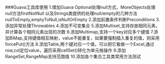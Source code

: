 ###Guava工具库使用
	1.增加Guava Optional处理null方式，MoreObjects处理null方法firstNotNull
	以及Strings类提供的处理null/empty的几种方法nullToEmpty,emptyToNull,isNullOrEmpty
	2.添加前置条件判断Preconditions
	3.添加异常处理Throwables
	4.添加不可变集合
	5.添加Multiset,支持存放相同元素，并计算各个相同元素出现的次数
	6.添加Multimap,支持一个key对应多个键值
	7.添加BiMap,支持键值相互映射，value不能重复，如果要强制插入重复的值，则采用forcePut()方法
	8.添加Table,两个键对应一个值，可以把它看做一个Excel,通过row,col定位value，遍历采用cellSet()转化为单元格操作
	9.添加RangeSet,RangeMap支持范围值
	10.添加各个集合工具类常用方法测试
